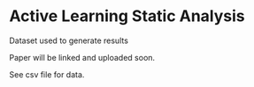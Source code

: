 # Active Learning Static Analysis
Dataset used to generate results

Paper will be linked and uploaded soon.

See csv file for data.
